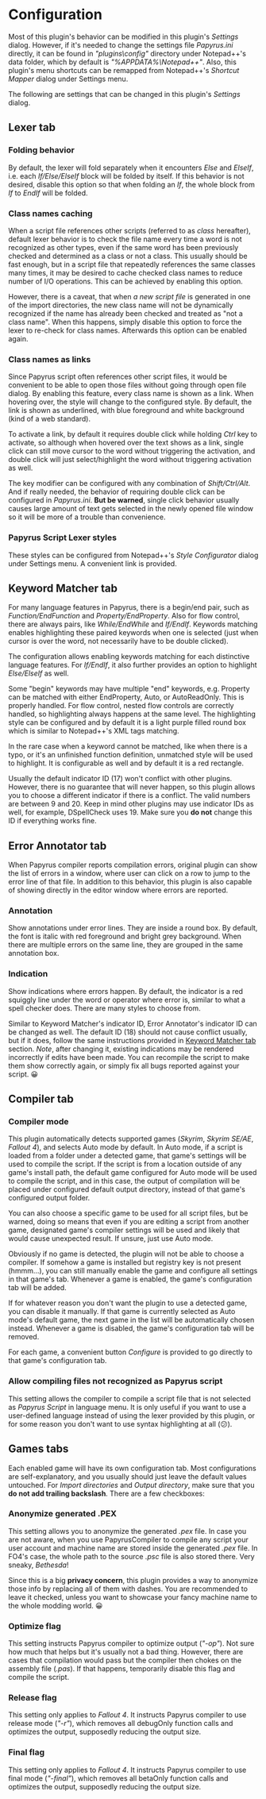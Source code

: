 # Configuration
Most of this plugin's behavior can be modified in this plugin's *Settings* dialog. However, if it's needed
to change the settings file *Papyrus.ini* directly, it can be found in *"plugins\config"* directory under
Notepad++'s data folder, which by default is *"%APPDATA%\Notepad++"*. Also, this plugin's menu shortcuts
can be remapped from Notepad++'s *Shortcut Mapper* dialog under Settings menu.

The following are settings that can be changed in this plugin's *Settings* dialog.

## Lexer tab

### Folding behavior
By default, the lexer will fold separately when it encounters *Else* and *ElseIf*, i.e. each *If/Else/ElseIf*
block will be folded by itself. If this behavior is not desired, disable this option so that when folding an
*If*, the whole block from *If* to *EndIf* will be folded.

### Class names caching
When a script file references other scripts (referred to as *class* hereafter), default lexer behavior is
to check the file name every time a word is not recognized as other types, even if the same word has been
previously checked and determined as a class or not a class. This usually should be fast enough, but in a
script file that repeatedly references the same classes many times, it may be desired to cache checked
class names to reduce number of I/O operations. This can be achieved by enabling this option.

However, there is a caveat, that when *a new script file* is generated in one of the import directories,
the new class name will not be dynamically recognized if the name has already been checked and treated as
"not a class name". When this happens, simply disable this option to force the lexer to re-check for class
names. Afterwards this option can be enabled again.

### Class names as links
Since Papyrus script often references other script files, it would be convenient to be able to open those
files without going through open file dialog. By enabling this feature, every class name is shown as a link.
When hovering over, the style will change to the configured style. By default, the link is shown as
underlined, with blue foreground and white background (kind of a web standard).

To activate a link, by default it requires double click while holding *Ctrl* key to activate, so although
when hovered over the text shows as a link, single click can still move cursor to the word without triggering
the activation, and double click will just select/highlight the word without triggering activation as well.

The key modifier can be configured with any combination of *Shift/Ctrl/Alt*. And if really needed, the behavior
of requiring double click can be configured in *Papyrus.ini*. **But be warned**, single click behavior usually
causes large amount of text gets selected in the newly opened file window so it will be more of a trouble
than convenience.

### Papyrus Script Lexer styles
These styles can be configured from Notepad++'s *Style Configurator* dialog under Settings menu. A convenient
link is provided.


## Keyword Matcher tab
For many language features in Papyrus, there is a begin/end pair, such as *Function/EndFunction* and
*Property/EndProperty*. Also for flow control, there are always pairs, like *While/EndWhile* and *If/EndIf*.
Keywords matching enables highlighting these paired keywords when one is selected (just when cursor is over
the word, not necessarily have to be double clicked).

The configuration allows enabling keywords matching for each distinctive language features. For *If/EndIf*,
it also further provides an option to highlight *Else/ElseIf* as well.

Some "begin" keywords may have multiple "end" keywords, e.g. Property can be matched with either EndProperty,
Auto, or AutoReadOnly. This is properly handled. For flow control, nested flow controls are correctly handled,
so highlighting always happens at the same level. The highlighting style can be configured and by default it
is a light purple filled round box which is similar to Notepad++'s XML tags matching.

In the rare case when a keyword cannot be matched, like when there is a typo, or it's an unfinished function
definition, unmatched style will be used to highlight. It is configurable as well and by default it is a
red rectangle.

Usually the default indicator ID (17) won't conflict with other plugins. However, there is no guarantee that
will never happen, so this plugin allows you to choose a different indicator if there is a conflict. The
valid numbers are between 9 and 20. Keep in mind other plugins may use indicator IDs as well, for example,
DSpellCheck uses 19. Make sure you **do not** change this ID if everything works fine.


## Error Annotator tab
When Papyrus compiler reports compilation errors, original plugin can show the list of errors in a window,
where user can click on a row to jump to the error line of that file. In addition to this behavior, this
plugin is also capable of showing directly in the editor window where errors are reported.

### Annotation
Show annotations under error lines. They are inside a round box. By default, the font is italic with red
foreground and bright grey background. When there are multiple errors on the same line, they are grouped
in the same annotation box.

### Indication
Show indications where errors happen. By default, the indicator is a red squiggly line under the word or
operator where error is, similar to what a spell checker does. There are many styles to choose from.

Similar to Keyword Matcher's indicator ID, Error Annotator's indicator ID can be changed as well. The
default ID (18) should not cause conflict usually, but if it does, follow the same instructions provided
in [Keyword Matcher tab](#keyword-matcher-tab) section. *Note*, after changing it, existing indications
may be rendered incorrectly if edits have been made. You can recompile the script to make them show
correctly again, or simply fix all bugs reported against your script. 😀


## Compiler tab

### Compiler mode
This plugin automatically detects supported games (*Skyrim*, *Skyrim SE/AE*, *Fallout 4*), and selects Auto
mode by default. In Auto mode, if a script is loaded from a folder under a detected game, that game's
settings will be used to compile the script. If the script is from a location outside of any game's install
path, the default game configured for Auto mode will be used to compile the script, and in this case, the
output of compilation will be placed under configured default output directory, instead of that game's
configured output folder.

You can also choose a specific game to be used for all script files, but be warned, doing so means that
even if you are editing a script from another game, designated game's compiler settings will be used and
likely that would cause unexpected result. If unsure, just use Auto mode.

Obviously if no game is detected, the plugin will not be able to choose a compiler. If somehow a game is
installed but registry key is not present (hmmm...), you can still manually enable the game and configure
all settings in that game's tab. Whenever a game is enabled, the game's configuration tab will be added.

If for whatever reason you don't want the plugin to use a detected game, you can disable it manually. If
that game is currently selected as Auto mode's default game, the next game in the list will be automatically
chosen instead. Whenever a game is disabled, the game's configuration tab will be removed.

For each game, a convenient button *Configure* is provided to go directly to that game's configuration
tab.

### Allow compiling files not recognized as Papyrus script
This setting allows the compiler to compile a script file that is not selected as *Papyrus Script* in
language menu. It is only useful if you want to use a user-defined language instead of using the lexer
provided by this plugin, or for some reason you don't want to use syntax highlighting at all (😕).


## Games tabs
Each enabled game will have its own configuration tab. Most configurations are self-explanatory, and you
usually should just leave the default values untouched. For *Import directories* and *Output directory*,
make sure that you **do not add trailing backslash**. There are a few checkboxes:

### Anonymize generated .PEX
This setting allows you to anonymize the generated *.pex* file. In case you are not aware, when you use
PapyrusCompiler to compile any script your user account and machine name are stored inside the generated
*.pex* file. In FO4's case, the whole path to the source *.psc* file is also stored there. Very sneaky,
*Bethesda*!

Since this is a big **privacy concern**, this plugin provides a way to anonymize those info by replacing
all of them with dashes. You are recommended to leave it checked, unless you want to showcase your fancy
machine name to the whole modding world. 😀

### Optimize flag
This setting instructs Papyrus compiler to optimize output (*"-op"*). Not sure how much that helps but it's
usually not a bad thing. However, there are cases that compilation would pass but the compiler then chokes
on the assembly file (*.pas*). If that happens, temporarily disable this flag and compile the script.

### Release flag
This setting only applies to *Fallout 4*. It instructs Papyrus compiler to use release mode (*"-r"*), which
removes all debugOnly function calls and optimizes the output, supposedly reducing the output size.

### Final flag
This setting only applies to *Fallout 4*. It instructs Papyrus compiler to use final mode (*"-final"*), which
removes all betaOnly function calls and optimizes the output, supposedly reducing the output size.
